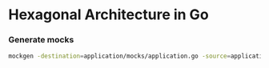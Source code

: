 # Hexagonal Architecture in Go

### Generate mocks
```bash
mockgen -destination=application/mocks/application.go -source=application/product.go application
```